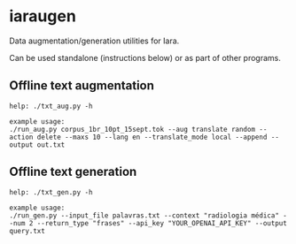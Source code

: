 # iaraugen
Data augmentation/generation utilities for Iara.

Can be used standalone (instructions below) or as part of other programs.

## Offline text augmentation
```
help: ./txt_aug.py -h

example usage:
./run_aug.py corpus_1br_10pt_15sept.tok --aug translate random --action delete --maxs 10 --lang en --translate_mode local --append --output out.txt
```

## Offline text generation
```
help: ./txt_gen.py -h

example usage:
./run_gen.py --input_file palavras.txt --context "radiologia médica" --num 2 --return_type "frases" --api_key "YOUR_OPENAI_API_KEY" --output query.txt
```
